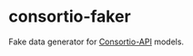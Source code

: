 # consortio-faker

Fake data generator for [Consortio-API](https://github.com/MikeyAlmighty/consortio-api) models.


